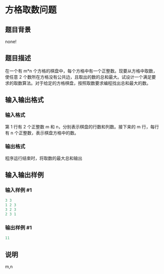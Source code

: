 # 方格取数问题

## 题目背景

none!

## 题目描述

在一个有 m\*n 个方格的棋盘中，每个方格中有一个正整数。现要从方格中取数，使任意 2 个数所在方格没有公共边，且取出的数的总和最大。试设计一个满足要求的取数算法。对于给定的方格棋盘，按照取数要求编程找出总和最大的数。

## 输入输出格式

### 输入格式

第 1 行有 2 个正整数 m 和 n，分别表示棋盘的行数和列数。接下来的 m 行，每行有 n 个正整数，表示棋盘方格中的数。

### 输出格式

程序运行结束时，将取数的最大总和输出

## 输入输出样例

### 输入样例 #1

```cpp
3 3
1 2 3
3 2 3
2 3 1 
```


### 输出样例 #1

```cpp
11
```


## 说明

m,n

